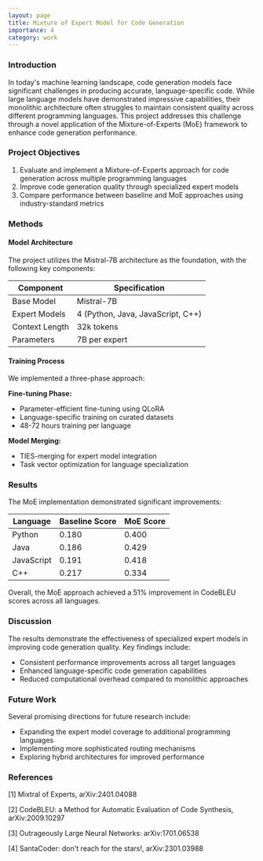 ```yaml
---
layout: page
title: Mixture of Expert Model for Code Generation
importance: 4
category: work
---
```


### Introduction
In today's machine learning landscape, code generation models face significant challenges in producing accurate, language-specific code. While large language models have demonstrated impressive capabilities, their monolithic architecture often struggles to maintain consistent quality across different programming languages. This project addresses this challenge through a novel application of the Mixture-of-Experts (MoE) framework to enhance code generation performance.

### Project Objectives
1. Evaluate and implement a Mixture-of-Experts approach for code generation across multiple programming languages
2. Improve code generation quality through specialized expert models
3. Compare performance between baseline and MoE approaches using industry-standard metrics

### Methods

#### Model Architecture
The project utilizes the Mistral-7B architecture as the foundation, with the following key components:

<div class="table-responsive">
  <table class="table">
    <thead>
      <tr>
        <th>Component</th>
        <th>Specification</th>
      </tr>
    </thead>
    <tbody>
      <tr>
        <td>Base Model</td>
        <td>Mistral-7B</td>
      </tr>
      <tr>
        <td>Expert Models</td>
        <td>4 (Python, Java, JavaScript, C++)</td>
      </tr>
      <tr>
        <td>Context Length</td>
        <td>32k tokens</td>
      </tr>
      <tr>
        <td>Parameters</td>
        <td>7B per expert</td>
      </tr>
    </tbody>
  </table>
</div>

#### Training Process
We implemented a three-phase approach:

**Fine-tuning Phase:**
- Parameter-efficient fine-tuning using QLoRA
- Language-specific training on curated datasets
- 48-72 hours training per language

**Model Merging:**
- TIES-merging for expert model integration
- Task vector optimization for language specialization

### Results
The MoE implementation demonstrated significant improvements:

<div class="table-responsive">
  <table class="table">
    <thead>
      <tr>
        <th>Language</th>
        <th>Baseline Score</th>
        <th>MoE Score</th>
      </tr>
    </thead>
    <tbody>
      <tr>
        <td>Python</td>
        <td>0.180</td>
        <td>0.400</td>
      </tr>
      <tr>
        <td>Java</td>
        <td>0.186</td>
        <td>0.429</td>
      </tr>
      <tr>
        <td>JavaScript</td>
        <td>0.191</td>
        <td>0.418</td>
      </tr>
      <tr>
        <td>C++</td>
        <td>0.217</td>
        <td>0.334</td>
      </tr>
    </tbody>
  </table>
</div>

Overall, the MoE approach achieved a 51% improvement in CodeBLEU scores across all languages.

### Discussion
The results demonstrate the effectiveness of specialized expert models in improving code generation quality. Key findings include:
- Consistent performance improvements across all target languages
- Enhanced language-specific code generation capabilities
- Reduced computational overhead compared to monolithic approaches

### Future Work
Several promising directions for future research include:
- Expanding the expert model coverage to additional programming languages
- Implementing more sophisticated routing mechanisms
- Exploring hybrid architectures for improved performance

### References
[1] Mixtral of Experts, arXiv:2401.04088

[2] CodeBLEU: a Method for Automatic Evaluation of Code Synthesis, arXiv:2009.10297

[3] Outrageously Large Neural Networks: arXiv:1701.06538

[4] SantaCoder: don't reach for the stars!, arXiv:2301.03988